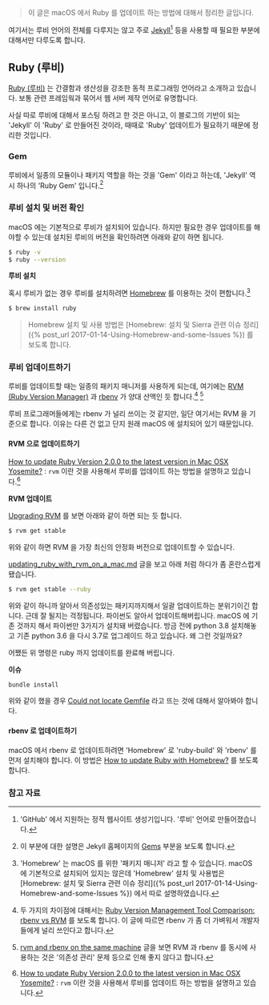 > 이 글은 macOS 에서 Ruby 를 업데이트 하는 방법에 대해서 정리한 글입니다.

여기서는 루비 언어의 전체를 다루지는 않고 주로 [Jekyll](https://jekyllrb.com)[^Jekyll] 등을 사용할 때 필요한 부분에 대해서만 다루도록 합니다.

## Ruby (루비)

[Ruby (루비)](https://www.ruby-lang.org/en/) 는 간결함과 생산성을 강조한 동적 프로그래밍 언어라고 소개하고 있습니다. 보통 관련 프레임웍과 묶어서 웹 서버 제작 언어로 유명합니다.

사실 따로 루비에 대해서 포스팅 하려고 한 것은 아니고, 이 블로그의 기반이 되는 'Jekyll' 이 'Ruby' 로 만들어진 것이라, 때때로 'Ruby' 업데이트가 필요하기 때문에 정리한 것입니다.

### Gem

루비에서 일종의 모듈이나 패키지 역할을 하는 것을 'Gem' 이라고 하는데, 'Jekyll' 역시 하나의 'Ruby Gem' 입니다.[^jekyll-ruby-gems]

### 루비 설치 및 버전 확인

macOS 에는 기본적으로 루비가 설치되어 있습니다. 하지만 필요한 경우 업데이트를 해야할 수 있는데 설치된 루비의 버전을 확인하려면 아래와 같이 하면 됩니다.

```sh
$ ruby -v
$ ruby --version
```

**루비 설치**

혹시 루비가 없는 경우 루비를 설치하려면 [Homebrew](https://brew.sh) 를 이용하는 것이 편합니다.[^Homebrew]

```sh
$ brew install ruby
```

> Homebrew 설치 및 사용 방법은 [Homebrew: 설치 및 Sierra 관련 이슈 정리]({% post_url 2017-01-14-Using-Homebrew-and-some-Issues %}) 를 보도록 합니다.

### 루비 업데이트하기

루비를 업데이트할 때는 일종의 패키지 매니저를 사용하게 되는데, 여기에는 [RVM (Ruby Version Manager)](http://rvm.io) 과 [rbenv](https://github.com/rbenv/rbenv) 가 양대 산맥인 듯 합니다.[^rbenv-vs-rvm] [^same-machine]

루비 프로그래머들에게는 rbenv 가 널리 쓰이는 것 같지만, 일단 여기서는 RVM 을 기준으로 합니다. 이유는 다른 건 없고 단지 원래 macOS 에 설치되어 있기 때문입니다.

#### RVM 으로 업데이트하기

[How to update Ruby Version 2.0.0 to the latest version in Mac OSX Yosemite?](http://stackoverflow.com/questions/38194032/how-to-update-ruby-version-2-0-0-to-the-latest-version-in-mac-osx-yosemite) : `rvm` 이란 것을 사용해서 루비를 업데이트 하는 방법을 설명하고 있습니다.[^stackoverflow-38194032]

**RVM 업데이트**

[Upgrading RVM](https://rvm.io/rvm/upgrading) 를 보면 아래와 같이 하면 되는 듯 합니다.

```sh
$ rvm get stable
```

위와 같이 하면 RVM 을 가장 최신의 안정화 버전으로 업데이트할 수 있습니다.

[updating_ruby_with_rvm_on_a_mac.md](https://gist.github.com/wrburgess/a6fc079cee6f14fc601b) 글을 보고 아래 처럼 하다가 좀 혼란스럽게 됐습니다.

```sh
$ rvm get stable --ruby
```

위와 같이 하니까 알아서 의존성있는 패키지까지해서 일괄 업데이트하는 분위기이긴 합니다. 근데 잘 될지는 걱정됩니다. 파이썬도 알아서 업데이트해버립니다. macOS 에 기존 것까지 해서 파이썬만 3가지가 설치돼 버렸습니다. 방금 전에 python 3.8 설치해놓고 기존 python 3.6 을 다시 3.7로 업그레이드 하고 있습니다. 왜 그런 것일까요?

어쨌든 위 명령은 ruby 까지 업데이트를 완료해 버립니다.

**이슈**

```sh
bundle install
```

위와 같이 했을 경우 [Could not locate Gemfile](https://stackoverflow.com/questions/3329953/could-not-locate-gemfile) 라고 뜨는 것에 대해서 알아봐야 합니다.

#### rbenv 로 업데이트하기

macOS 에서 rbenv 로 업데이트하려면 'Homebrew' 로 'ruby-build' 와 'rbenv' 를 먼저 설치해야 합니다. 이 방법은 [How to update Ruby with Homebrew?](http://stackoverflow.com/questions/36485180/how-to-update-ruby-with-homebrew) 를 보도록 합니다.

### 참고 자료

[^Jekyll]: 'GitHub' 에서 지원하는 정적 웹사이트 생성기입니다. '루비' 언어로 만들어졌습니다.

[^Homebrew]: 'Homebrew' 는 macOS 를 위한 '패키지 매니저' 라고 할 수 있습니다. macOS 에 기본적으로 설치되어 있지는 않은데 'Homebrew' 설치 및 사용법은 [Homebrew: 설치 및 Sierra 관련 이슈 정리]({% post_url 2017-01-14-Using-Homebrew-and-some-Issues %}) 에서 따로 설명하였습니다.

[^stackoverflow-38194032]: [How to update Ruby Version 2.0.0 to the latest version in Mac OSX Yosemite?](http://stackoverflow.com/questions/38194032/how-to-update-ruby-version-2-0-0-to-the-latest-version-in-mac-osx-yosemite) : `rvm` 이란 것을 사용해서 루비를 업데이트 하는 방법을 설명하고 있습니다.

[^rbenv-vs-rvm]: 두 가지의 차이점에 대해서는 [Ruby Version Management Tool Comparison: rbenv vs RVM](http://www.mindfiresolutions.com/blog/2018/01/rbenv-vs-rvm/) 를 보도록 합니다. 이 글에 따르면 rbenv 가 좀 더 가벼워서 개발자들에게 널리 쓰인다고 합니다.

[^same-machine]: [rvm and rbenv on the same machine](https://stackoverflow.com/questions/35808103/rvm-and-rbenv-on-the-same-machine) 글을 보면 RVM 과 rbenv 를 동시에 사용하는 것은 '의존성 관리' 문제 등으로 인해 좋지 않다고 합니다.

[^jekyll-ruby-gems]: 이 부분에 대한 설명은 Jekyll 홈페이지의 [Gems](https://jekyllrb.com/docs/ruby-101/#gems) 부분을 보도록 합니다.
